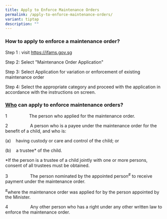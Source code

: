 ```yaml
---
title: Apply to Enforce Maintenance Orders
permalink: /apply-to-enforce-maintenance-orders/
variant: tiptap
description: ""
---
```

<h3>How to apply to enforce a maintenance order?</h3>
<p></p>
<p>Step 1 : visit <a href="https://ifams.gov.sg" rel="noopener noreferrer nofollow" target="_blank">https://ifams.gov.sg</a>
</p>
<p>Step 2: Select "Maintenance Order Application"</p>
<p>Step 3: Select Application for variation or enforcement of existing maintenance
order</p>
<p>Step 4: Select the appropriate category and proceed with the application
in accordance with the instructions on screen.</p>
<p></p>
<h3><u>Who</u> can apply to enforce maintenance orders?</h3>
<p></p>
<p>1&nbsp;&nbsp;&nbsp;&nbsp;&nbsp;&nbsp;&nbsp;&nbsp;&nbsp;&nbsp;&nbsp;&nbsp;&nbsp;&nbsp;&nbsp;&nbsp;&nbsp;
The person who applied for the maintenance order.</p>
<p>2&nbsp;&nbsp;&nbsp;&nbsp;&nbsp;&nbsp;&nbsp;&nbsp;&nbsp;&nbsp;&nbsp;&nbsp;&nbsp;&nbsp;&nbsp;&nbsp;&nbsp;
A person who is a payee under the maintenance order for the benefit of
a child, and who is:</p>
<p>(a)&nbsp;&nbsp;&nbsp; having custody or care and control of the child;
or</p>
<p>(b)&nbsp;&nbsp;&nbsp; a trustee* of the child.</p>
<p>*If the person is a trustee of a child jointly with one or more persons,
consent of all trustees must be obtained.</p>
<p>3&nbsp;&nbsp;&nbsp;&nbsp;&nbsp;&nbsp;&nbsp;&nbsp;&nbsp;&nbsp;&nbsp;&nbsp;&nbsp;&nbsp;&nbsp;&nbsp;&nbsp;
The person nominated by the appointed person<sup>#</sup> to receive payment
under the maintenance order.</p>
<p><sup>#</sup>where the maintenance order was applied for by the person
appointed by the Minister.</p>
<p>4&nbsp;&nbsp;&nbsp;&nbsp;&nbsp;&nbsp;&nbsp;&nbsp;&nbsp;&nbsp;&nbsp;&nbsp;&nbsp;&nbsp;&nbsp;&nbsp;&nbsp;
Any other person who has a right under any other written law to enforce
the maintenance order.</p>
<h4></h4>
<p></p>